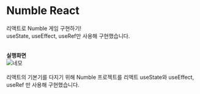 # Numble React
리액트로 Numble 게임 구현하기! <br/>
useState, useEffect, useRef만 사용해 구현했습니다. <br/> <br/>

**실행화면**  <br/>
![네모](https://user-images.githubusercontent.com/68539040/174931288-df48cdfe-d707-4ba3-b7db-05253d02a616.gif) <br/> <br/>
리액트의 기본기를 다지기 위해 Numble 프로젝트를 리액트 useState와 useEffect, useRef 만 사용해 구현했습니다.
